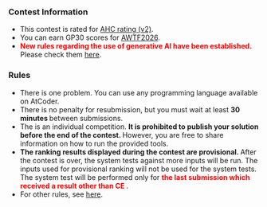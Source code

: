 
<div>

<span>

<span>

### **Contest Information**

<section>

<ul>

<li>
This contest is rated for <a href="https://atcoder.jp/posts/1381">AHC rating (v2)</a>.
</li>

<li>
You can earn GP30 scores for <a href="https://atcoder.jp/posts/1394">AWTF2026</a>.
</li>

<li>

<font color="red">
<b>
New rules regarding the use of generative AI have been established.
</b>
</font>
Please check them <a href="https://info.atcoder.jp/entry/ahc-llm-rules-en">here</a>.
</li>

</ul>

</section>

### **Rules**

<section>

<ul>

<li>
There is one problem.
        You can use any programming language available on AtCoder.
</li>

<li>
There is no penalty for resubmission, but you must wait at least 
<strong>
30 minutes
</strong>
between submissions.
        
</li>

<li>
The is an individual competition. 
<strong>
It is prohibited to publish your solution before the end of the contest.
</strong>
However, you are free to share information on how to run the provided tools.
</li>

<li>

<strong>
The ranking results displayed during the contest are provisional.
</strong>
After the contest is over, the system tests against more inputs will be run. The inputs used for provisional ranking will not be used for the system tests. The system test will be performed only for 
<font color="red">
<strong>
the last submission which received a result other than CE
</strong>
</font>
.
        
</li>

<li>
For other rules, see <a href="https://atcoder.jp/contests/ahc054/rules">here</a>.
</li>

</ul>

</section>

</span>

</span>

</div>
